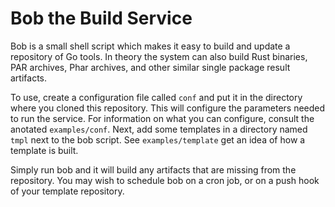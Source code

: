 # Bob the Build Service

Bob is a small shell script which makes it easy to build and update a
repository of Go tools.  In theory the system can also build Rust
binaries, PAR archives, Phar archives, and other similar single
package result artifacts.

To use, create a configuration file called `conf` and put it in the
directory where you cloned this repository.  This will configure the
parameters needed to run the service.  For information on what you can
configure, consult the anotated `examples/conf`.  Next, add some
templates in a directory named `tmpl` next to the bob script.  See
`examples/template` get an idea of how a template is built.

Simply run bob and it will build any artifacts that are missing from
the repository.  You may wish to schedule bob on a cron job, or on a
push hook of your template repository.

